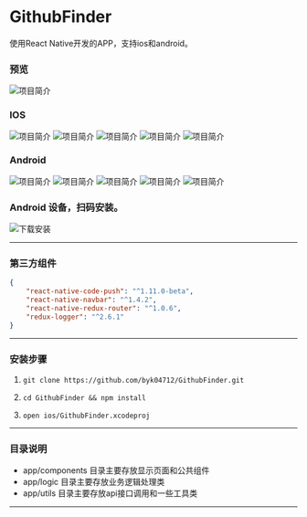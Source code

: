 # GithubFinder
使用React Native开发的APP，支持ios和android。


### 预览

![项目简介](https://thumbnail0.baidupcs.com/thumbnail/8556a5a45ec9365a471bdc02caa5cf8f?fid=1964161449-250528-967496453268351&time=1480388400&rt=sh&sign=FDTAER-DCb740ccc5511e5e8fedcff06b081203-B8QTADyjzUEACkuLRh0J0GYYHDs%3D&expires=8h&chkv=0&chkbd=0&chkpc=&dp-logid=7734395127797356459&dp-callid=0&size=c710_u400&quality=100)

### IOS

![项目简介](https://github.com/byk04712/GithubFinder/blob/master/screenshot/ios1.png)
![项目简介](https://github.com/byk04712/GithubFinder/blob/master/screenshot/ios2.png)
![项目简介](https://github.com/byk04712/GithubFinder/blob/master/screenshot/ios3.png)
![项目简介](https://github.com/byk04712/GithubFinder/blob/master/screenshot/ios4.png)
![项目简介](https://github.com/byk04712/GithubFinder/blob/master/screenshot/ios5.png)


### Android
![项目简介](https://github.com/byk04712/GithubFinder/blob/master/screenshot/android1.png)
![项目简介](https://github.com/byk04712/GithubFinder/blob/master/screenshot/android2.png)
![项目简介](https://github.com/byk04712/GithubFinder/blob/master/screenshot/android3.png)
![项目简介](https://github.com/byk04712/GithubFinder/blob/master/screenshot/android4.png)
![项目简介](https://github.com/byk04712/GithubFinder/blob/master/screenshot/android5.png)



### Android 设备，扫码安装。
![下载安装](https://github.com/byk04712/GithubFinder/blob/master/screenshot/qr.png)



---
### 第三方组件
```json
{    
    "react-native-code-push": "^1.11.0-beta",
    "react-native-navbar": "^1.4.2",
    "react-native-redux-router": "^1.0.6",
    "redux-logger": "^2.6.1"
}
```

---
### 安装步骤

1.  `git clone https://github.com/byk04712/GithubFinder.git`

1.  `cd GithubFinder && npm install`

1.  `open ios/GithubFinder.xcodeproj`






---



### 目录说明
- app/components 目录主要存放显示页面和公共组件
- app/logic 目录主要存放业务逻辑处理类
- app/utils 目录主要存放api接口调用和一些工具类



---




